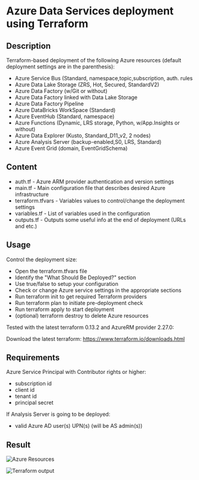 # Azure Data Services deployment using Terraform

## Description

Terraform-based deployment of the following Azure resources (default deployment settings are in the parenthesis):

- Azure Service Bus (Standard, namespace,topic,subscription, auth. rules
- Azure Data Lake Storage (ZRS, Hot, Secured, StandardV2)
- Azure Data Factory (w/Git or without)
- Azure Data Factory linked with Data Lake Storage
- Azure Data Factory Pipeline
- Azure DataBricks WorkSpace (Standard)
- Azure EventHub (Standard, namespace)
- Azure Functions (Dynamic, LRS storage, Python, w/App.Insights or without)
- Azure Data Explorer (Kusto, Standard_D11_v2, 2 nodes)
- Azure Analysis Server (backup-enabled,S0, LRS, Standard)
- Azure Event Grid (domain, EventGridSchema)

## Content

- auth.tf - Azure ARM provider authentication and version settings
- main.tf - Main configuration file that describes desired Azure infrastructure
- terraform.tfvars - Variables values to control/change the deployment settings
- variables.tf - List of variables used in the configuration
- outputs.tf - Outputs some useful info at the end of deployment (URLs and etc.)

## Usage

Control the deployment size:

- Open the terraform.tfvars file
- Identify the "What Should Be Deployed?" section
- Use true/false to setup your configuration
- Check or change Azure service settings in the appropriate sections
- Run terraform init to get required Terraform providers
- Run terraform plan to initiate pre-deployment check
- Run terraform apply to start deployment
- (optional) terraform destroy to delete Azure resources

Tested with the latest terraform 0.13.2 and AzureRM provider 2.27.0:

Download the latest terraform: 
https://www.terraform.io/downloads.html

## Requirements

Azure Service Principal with Contributor rights or higher:

- subscription id
- client id
- tenant id
- principal secret

If Analysis Server is going to be deployed:

- valid Azure AD user(s) UPN(s) (will be AS admin(s))

## Result

![Azure Resources](https://rlevchenko.files.wordpress.com/2020/09/image-2.png)

![Terraform output](https://rlevchenko.files.wordpress.com/2020/09/image-3.png)
